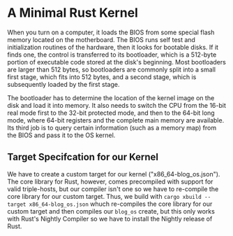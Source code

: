# A Minimal Rust Kernel

When you turn on a computer, it loads the BIOS from some special flash memory located on the motherboard. The BIOS runs self test and initialization routines of the hardware, then it looks for bootable disks. If it finds one, the control is transferred to its bootloader, which is a 512-byte portion of executable code stored at the disk's beginning. Most bootloaders are larger than 512 bytes, so bootloaders are commonly split into a small first stage, which fits into 512 bytes, and a second stage, which is subsequently loaded by the first stage.

The bootloader has to determine the location of the kernel image on the disk and load it into memory. It also needs to switch the CPU from the 16-bit real mode first to the 32-bit protected mode, and then to the 64-bit long mode, where 64-bit registers and the complete main memory are available. Its third job is to query certain information (such as a memory map) from the BIOS and pass it to the OS kernel.

## Target Specifcation for our Kernel

We have to create a custom target for our kernel ("x86_64-blog_os.json").
The core library for Rust, however, comes precompiled with support for valid triple-hosts, but our compiler isn't one so we have to re-compile the core library for our custom target.
Thus, we build with `cargo xbuild --target x86_64-blog_os.json` whuch re-compiles the core library for our custom target and then compiles our `blog_os` create, but this only works with Rust's Nightly Compiler so we have to install the Nightly release of Rust.


